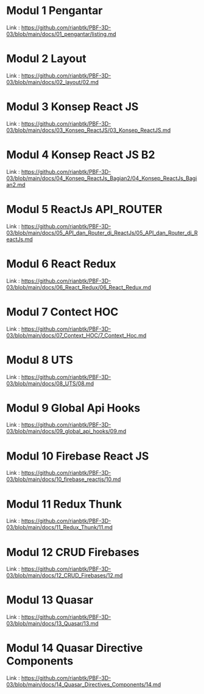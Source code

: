 # Modul 1 Pengantar





Link : https://github.com/rianbtk/PBF-3D-03/blob/main/docs/01_pengantar/listing.md

# Modul 2 Layout





Link : https://github.com/rianbtk/PBF-3D-03/blob/main/docs/02_layout/02.md

# Modul 3 Konsep React JS





Link : https://github.com/rianbtk/PBF-3D-03/blob/main/docs/03_Konsep_ReactJS/03_Konsep_ReactJS.md

# Modul 4 Konsep React JS B2





Link : https://github.com/rianbtk/PBF-3D-03/blob/main/docs/04_Konsep_ReactJs_Bagian2/04_Konsep_ReactJs_Bagian2.md

# Modul 5 ReactJs API_ROUTER





Link : https://github.com/rianbtk/PBF-3D-03/blob/main/docs/05_API_dan_Router_di_ReactJs/05_API_dan_Router_di_ReactJs.md

# Modul 6 React Redux





Link : https://github.com/rianbtk/PBF-3D-03/blob/main/docs/06_React_Redux/06_React_Redux.md

# Modul 7 Contect HOC





Link : https://github.com/rianbtk/PBF-3D-03/blob/main/docs/07_Context_HOC/7_Context_Hoc.md

# Modul 8 UTS





Link : https://github.com/rianbtk/PBF-3D-03/blob/main/docs/08_UTS/08.md

# Modul 9 Global Api Hooks





Link : https://github.com/rianbtk/PBF-3D-03/blob/main/docs/09_global_api_hooks/09.md

# Modul 10 Firebase React JS





Link : https://github.com/rianbtk/PBF-3D-03/blob/main/docs/10_firebase_reactjs/10.md

# Modul 11 Redux Thunk





Link : https://github.com/rianbtk/PBF-3D-03/blob/main/docs/11_Redux_Thunk/11.md

# Modul 12 CRUD Firebases





Link : https://github.com/rianbtk/PBF-3D-03/blob/main/docs/12_CRUD_Firebases/12.md

# Modul 13 Quasar





Link : https://github.com/rianbtk/PBF-3D-03/blob/main/docs/13_Quasar/13.md

# Modul 14 Quasar Directive Components





Link : https://github.com/rianbtk/PBF-3D-03/blob/main/docs/14_Quasar_Directives_Components/14.md
